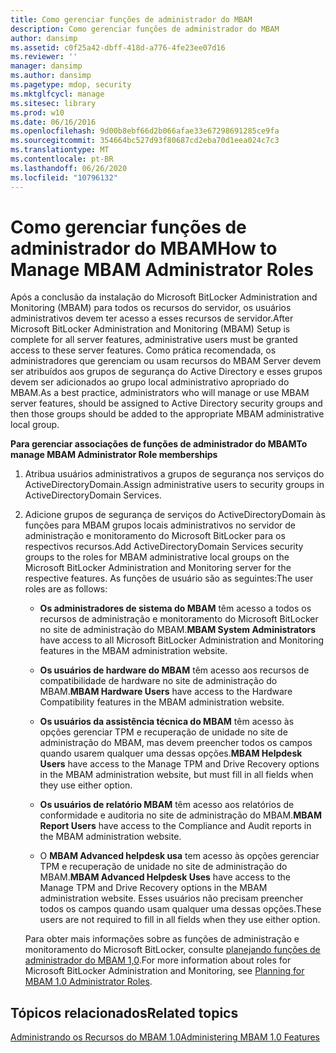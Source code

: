 ```yaml
---
title: Como gerenciar funções de administrador do MBAM
description: Como gerenciar funções de administrador do MBAM
author: dansimp
ms.assetid: c0f25a42-dbff-418d-a776-4fe23ee07d16
ms.reviewer: ''
manager: dansimp
ms.author: dansimp
ms.pagetype: mdop, security
ms.mktglfcycl: manage
ms.sitesec: library
ms.prod: w10
ms.date: 06/16/2016
ms.openlocfilehash: 9d00b8ebf66d2b066afae33e67298691285ce9fa
ms.sourcegitcommit: 354664bc527d93f80687cd2eba70d1eea024c7c3
ms.translationtype: MT
ms.contentlocale: pt-BR
ms.lasthandoff: 06/26/2020
ms.locfileid: "10796132"
---
```

# <span data-ttu-id="dac06-103">Como gerenciar funções de administrador do MBAM</span><span class="sxs-lookup"><span data-stu-id="dac06-103">How to Manage MBAM Administrator Roles</span></span>


<span data-ttu-id="dac06-104">Após a conclusão da instalação do Microsoft BitLocker Administration and Monitoring (MBAM) para todos os recursos do servidor, os usuários administrativos devem ter acesso a esses recursos de servidor.</span><span class="sxs-lookup"><span data-stu-id="dac06-104">After Microsoft BitLocker Administration and Monitoring (MBAM) Setup is complete for all server features, administrative users must be granted access to these server features.</span></span> <span data-ttu-id="dac06-105">Como prática recomendada, os administradores que gerenciam ou usam recursos do MBAM Server devem ser atribuídos aos grupos de segurança do Active Directory e esses grupos devem ser adicionados ao grupo local administrativo apropriado do MBAM.</span><span class="sxs-lookup"><span data-stu-id="dac06-105">As a best practice, administrators who will manage or use MBAM server features, should be assigned to Active Directory security groups and then those groups should be added to the appropriate MBAM administrative local group.</span></span>

**<span data-ttu-id="dac06-106">Para gerenciar associações de funções de administrador do MBAM</span><span class="sxs-lookup"><span data-stu-id="dac06-106">To manage MBAM Administrator Role memberships</span></span>**

1.  <span data-ttu-id="dac06-107">Atribua usuários administrativos a grupos de segurança nos serviços do ActiveDirectoryDomain.</span><span class="sxs-lookup"><span data-stu-id="dac06-107">Assign administrative users to security groups in ActiveDirectoryDomain Services.</span></span>

2.  <span data-ttu-id="dac06-108">Adicione grupos de segurança de serviços do ActiveDirectoryDomain às funções para MBAM grupos locais administrativos no servidor de administração e monitoramento do Microsoft BitLocker para os respectivos recursos.</span><span class="sxs-lookup"><span data-stu-id="dac06-108">Add ActiveDirectoryDomain Services security groups to the roles for MBAM administrative local groups on the Microsoft BitLocker Administration and Monitoring server for the respective features.</span></span> <span data-ttu-id="dac06-109">As funções de usuário são as seguintes:</span><span class="sxs-lookup"><span data-stu-id="dac06-109">The user roles are as follows:</span></span>

    -   <span data-ttu-id="dac06-110">**Os administradores de sistema do MBAM** têm acesso a todos os recursos de administração e monitoramento do Microsoft BitLocker no site de administração do MBAM.</span><span class="sxs-lookup"><span data-stu-id="dac06-110">**MBAM System Administrators** have access to all Microsoft BitLocker Administration and Monitoring features in the MBAM administration website.</span></span>

    -   <span data-ttu-id="dac06-111">**Os usuários de hardware do MBAM** têm acesso aos recursos de compatibilidade de hardware no site de administração do MBAM.</span><span class="sxs-lookup"><span data-stu-id="dac06-111">**MBAM Hardware Users** have access to the Hardware Compatibility features in the MBAM administration website.</span></span>

    -   <span data-ttu-id="dac06-112">**Os usuários da assistência técnica do MBAM** têm acesso às opções gerenciar TPM e recuperação de unidade no site de administração do MBAM, mas devem preencher todos os campos quando usarem qualquer uma dessas opções.</span><span class="sxs-lookup"><span data-stu-id="dac06-112">**MBAM Helpdesk Users** have access to the Manage TPM and Drive Recovery options in the MBAM administration website, but must fill in all fields when they use either option.</span></span>

    -   <span data-ttu-id="dac06-113">**Os usuários de relatório MBAM** têm acesso aos relatórios de conformidade e auditoria no site de administração do MBAM.</span><span class="sxs-lookup"><span data-stu-id="dac06-113">**MBAM Report Users** have access to the Compliance and Audit reports in the MBAM administration website.</span></span>

    -   <span data-ttu-id="dac06-114">O **MBAM Advanced helpdesk usa** tem acesso às opções gerenciar TPM e recuperação de unidade no site de administração do MBAM.</span><span class="sxs-lookup"><span data-stu-id="dac06-114">**MBAM Advanced Helpdesk Uses** have access to the Manage TPM and Drive Recovery options in the MBAM administration website.</span></span> <span data-ttu-id="dac06-115">Esses usuários não precisam preencher todos os campos quando usam qualquer uma dessas opções.</span><span class="sxs-lookup"><span data-stu-id="dac06-115">These users are not required to fill in all fields when they use either option.</span></span>

    <span data-ttu-id="dac06-116">Para obter mais informações sobre as funções de administração e monitoramento do Microsoft BitLocker, consulte [planejando funções de administrador do MBAM 1,0](planning-for-mbam-10-administrator-roles.md).</span><span class="sxs-lookup"><span data-stu-id="dac06-116">For more information about roles for Microsoft BitLocker Administration and Monitoring, see [Planning for MBAM 1.0 Administrator Roles](planning-for-mbam-10-administrator-roles.md).</span></span>

## <span data-ttu-id="dac06-117">Tópicos relacionados</span><span class="sxs-lookup"><span data-stu-id="dac06-117">Related topics</span></span>


[<span data-ttu-id="dac06-118">Administrando os Recursos do MBAM 1.0</span><span class="sxs-lookup"><span data-stu-id="dac06-118">Administering MBAM 1.0 Features</span></span>](administering-mbam-10-features.md)

 

 





